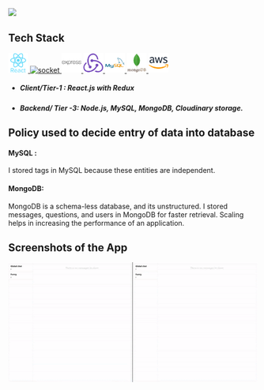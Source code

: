 <img src="https://www.mindinventory.com/blog/wp-content/uploads/2022/10/chat-app.jpg">

## Tech Stack
<p align="left"> 
  <a href="https://reactjs.org/" target="_blank" rel="noreferrer"> <img src="https://raw.githubusercontent.com/devicons/devicon/master/icons/react/react-original-wordmark.svg" alt="react" width="40" height="40"/> </a> <a href="https://socket.io/" target="_blank" rel="noreferrer"> <img src="https://socket.io/images/logo.svg" alt="socket" width="40" height="40"/> </a> <a href="https://expressjs.com" target="_blank" rel="noreferrer"> <img src="https://raw.githubusercontent.com/devicons/devicon/master/icons/express/express-original-wordmark.svg" alt="express" width="40" height="40"/> </a> <a href="https://redux.js.org" target="_blank" rel="noreferrer"> <img src="https://raw.githubusercontent.com/devicons/devicon/master/icons/redux/redux-original.svg" alt="redux" width="40" height="40"/> </a> <a href="https://www.mysql.com/" target="_blank" rel="noreferrer"> <img src="https://raw.githubusercontent.com/devicons/devicon/master/icons/mysql/mysql-original-wordmark.svg" alt="mysql" width="40" height="40"/> </a> <a href="https://www.mongodb.com/" target="_blank" rel="noreferrer"> <img src="https://raw.githubusercontent.com/devicons/devicon/master/icons/mongodb/mongodb-original-wordmark.svg" alt="mongodb" width="40" height="40"/> </a> <a href="https://aws.amazon.com" target="_blank" rel="noreferrer"> <img src="https://raw.githubusercontent.com/devicons/devicon/master/icons/amazonwebservices/amazonwebservices-original-wordmark.svg" alt="aws" width="40" height="40"/> </a> 
</p>
 
* ##### Client/Tier-1 : React.js with Redux
* ##### Backend/ Tier -3: Node.js, MySQL, MongoDB, Cloudinary storage. 

## Policy used to decide entry of data into database
#### MySQL : 
I stored tags in MySQL because these entities are independent. 

#### MongoDB:
MongoDB is a schema-less database, and its unstructured. I stored messages, questions, and users in MongoDB for faster retrieval.
Scaling helps in increasing the performance of an application.

## Screenshots of the App

<img src="./images/Picture.gif">
